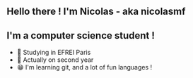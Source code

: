 ## Hello there ! I'm Nicolas - aka nicolasmf

## I'm a computer science student !
- 🏫 Studying in EFREI Paris
- 🎒 Actually on second year
- 😁 I'm learning git, and a lot of fun languages !
